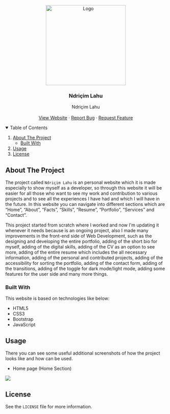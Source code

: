 <!-- PROJECT LOGO -->
<p align="center">
  <img src="https://github.com/ndriqimlahu/ndriqim-lahu-portfolio/blob/main/assets/portfolio/NdriçimLahu.png" alt="Logo" width="250" height="250">
  <h3 align="center">Ndriçim Lahu</h3>
  <p align="center">
    Ndriçim Lahu
    <br>
    <br>
    <a href="https://ndriqimlahu.github.io">View Website</a>
    ·
    <a href="https://github.com/ndriqimlahu/ndriqim-lahu/issues">Report Bug</a>
    ·
    <a href="https://github.com/ndriqimlahu/ndriqim-lahu/issues">Request Feature</a>
  </p>
</p>


<!-- TABLE OF CONTENTS -->
<details open="open">
  <summary>Table of Contents</summary>
  <ol>
    <li>
      <a href="#about-the-project">About The Project</a>
      <ul>
        <li><a href="#built-with">Built With</a></li>
      </ul>
    </li>
    <li><a href="#usage">Usage</a></li>
    <li><a href="#license">License</a></li>
  </ol>
</details>


<!-- ABOUT THE PROJECT -->
## About The Project

The project called `Ndriçim Lahu` is an personal website which it is made especially to show myself as a developer, so through this website it will be easier for all those who want to see my work and contribution to various projects and to see all the experiences I have had and which I will have in the future. In this website you can navigate into different sections which are “Home”, “About”, “Facts”, “Skills”, “Resume”, “Portfolio”, “Services” and “Contact”.

This project started from scratch where I worked and now I'm updating it whenever it needs because is an ongoing project, also I made many improvements in the front-end side of Web Development, such as the designing and developing the entire portfolio, adding of the short bio for myself, adding of the digital skills, adding of the CV as an option to see more, adding of the entire resume which includes the all necessary information, adding of the personal and contributed projects, adding of the accessibility for sorting the portfolio, adding of the contact form, adding of the transitions, adding of the toggle for dark mode/light mode, adding some features for the user side and many more things.


### Built With

This website is based on technologies like below:

* HTML5
* CSS3
* Bootstrap
* JavaScript


<!-- USAGE -->
## Usage

There you can see some useful additional screenshots of how the project looks like and how can be used.

* Home page (Home Section)
<img src="https://raw.githubusercontent.com/ndriqimlahu/ndriqim-lahu/main/preview/01-Home%20page%20(Home%20Section).png">


<!-- LICENSE -->
## License

See the `LICENSE` file for more information.
